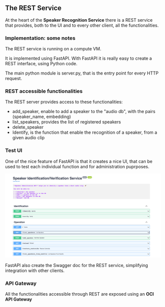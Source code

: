 ## The REST Service
At the heart of the **Speaker Recognition Service** there is a REST service that provides, both to the UI and to every other client, all the functionalities.

### Implementation: some notes
The REST service is running on a compute VM. 

It is implemented using FastAPI. With FastAPI it is really easy to create a REST interface, using Python code.

The main python module is server.py, that is the entry point for every HTTP request.

### REST accessible functionalities
The REST server provides access to these functionalities:
* add_speaker, enable to add a speaker to the "audio db", with the pairs (speaker_name, embedding)
* list_speakers, provides the list of registered speakers
* delete_speaker
* Identify, is the function that enable the recognition of a speaker, from a given audio clip

### Test UI
One of the nice feature of FastAPI is that it creates a nice UI, that can be used to test each individual function and for administration puprposes.

![ui](https://github.com/luigisaetta/my-speaker-recognition/blob/main/rest-ui.png)

FastAPI also create the Swagger doc for the REST service, simplifying integration with other clients.

### API Gateway
All the functionalities accessible through REST are exposed using an **OCI API Gateway**
